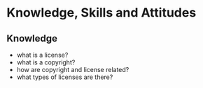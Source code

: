 # Knowledge, Skills and Attitudes

## Knowledge

* what is a license?
* what is a copyright?
* how are copyright and license related?
* what types of licenses are there?
